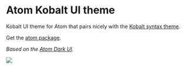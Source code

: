 # Atom Kobalt UI theme

Kobalt UI theme for Atom that pairs nicely with the [Kobalt syntax theme](https://atom.io/themes/kobalt).

Get the [atom package](https://atom.io/themes/kobalt-ui).

*Based on the [Atom Dark UI](https://github.com/atom/atom-dark-ui).*

![](https://cloud.githubusercontent.com/assets/146363/5235524/18e469fa-77b9-11e4-96fc-a551c4e0405e.jpg)
